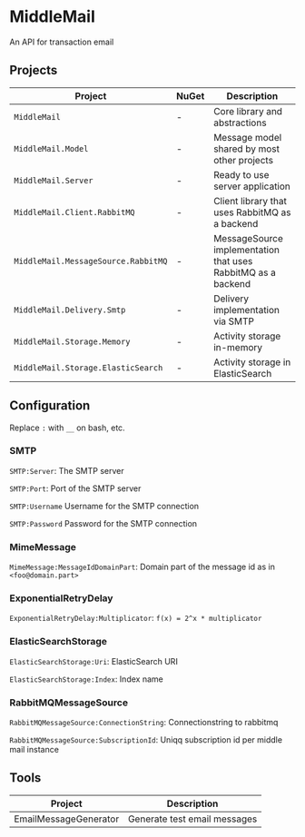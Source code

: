 # MiddleMail

An API for transaction email

## Projects

| Project                               | NuGet     | Description |
|  -----------------------------------  |  -------  |  -----------------------------------------------------------  |
| `MiddleMail`                          | -         | Core library and abstractions                                 |
| `MiddleMail.Model`                    | -         | Message model shared by most other projects                   |
| `MiddleMail.Server`                   | -         | Ready to use server application                               |
| `MiddleMail.Client.RabbitMQ`          | -         | Client library that uses RabbitMQ as a backend                |
| `MiddleMail.MessageSource.RabbitMQ`   | -         | MessageSource implementation that uses RabbitMQ as a backend  |
| `MiddleMail.Delivery.Smtp`            | -         | Delivery implementation via SMTP                              |
| `MiddleMail.Storage.Memory`           | -         | Activity storage in-memory                                    |
| `MiddleMail.Storage.ElasticSearch`    | -         | Activity storage in ElasticSearch                             |

## Configuration

Replace `:` with `__` on bash, etc.

### SMTP

`SMTP:Server`: The SMTP server

`SMTP:Port`: Port of the SMTP server

`SMTP:Username` Username for the SMTP connection

`SMTP:Password` Password for the SMTP connection

### MimeMessage

`MimeMessage:MessageIdDomainPart`: Domain part of the message id as in `<foo@domain.part>`

### ExponentialRetryDelay

`ExponentialRetryDelay:Multiplicator`: `f(x) = 2^x * multiplicator`

### ElasticSearchStorage

`ElasticSearchStorage:Uri`: ElasticSearch URI

`ElasticSearchStorage:Index`: Index name

### RabbitMQMessageSource

`RabbitMQMessageSource:ConnectionString`: Connectionstring to rabbitmq

`RabbitMQMessageSource:SubscriptionId`: Uniqq subscription id per middle mail instance


## Tools

| Project               | Description                   |
| --------------------- | ----------------------------- |
| EmailMessageGenerator | Generate test email messages  |